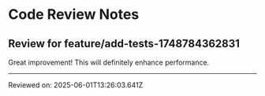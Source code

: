 # Code Review Notes

## Review for feature/add-tests-1748784362831

Great improvement! This will definitely enhance performance.

---
Reviewed on: 2025-06-01T13:26:03.641Z
